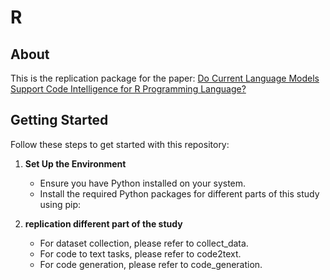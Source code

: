 # R

## About
This is the replication package for the paper: [Do Current Language Models Support Code Intelligence for R
Programming Language?](https://arxiv.org/abs/2410.07793)

## Getting Started

Follow these steps to get started with this repository:

1. **Set Up the Environment**
   - Ensure you have Python installed on your system.
   - Install the required Python packages for different parts of this study using pip:

2. **replication different part of the study**
   - For dataset collection, please refer to collect_data.
   - For code to text tasks, please refer to code2text.
   - For code generation, please refer to code_generation.